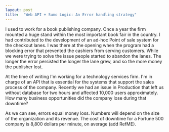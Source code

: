 ```yaml
---
layout: post
title:  "Web API + Sumo Logic: An Error handling strategy"
---
```


I used to work for a book publishing company. Once a year the firm mounted a huge stand within the most important book fair in the country. I had contributed to the development of an ad-hoc Point of sale system for the checkout lanes. I was there at the opening when the program had a blocking error that prevented the cashiers from serving customers. While we were trying to solve the issue people started to abandon the lanes. The longer the error persisted the longer the lane grew, and so the more money the publisher lost.

At the time of writing I'm working for a technology services firm. I'm in charge of an API that is essential for the systems that support the sales process of the company. Recently we had an issue in Production that left us without database for two hours and affected 10,000 users approximately. How many business opportunities did the company lose during that downtime?

As we can see, errors equal money loss. Numbers will depend on the size of the organization and its revenue. The cost of downtime for a Fortune 500 company is 8,800 dollars per minute, on average (add RefME).
